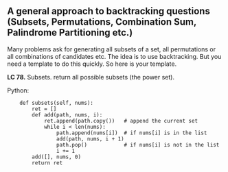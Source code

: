 ## A general approach to backtracking questions (Subsets, Permutations, Combination Sum, Palindrome Partitioning etc.)

Many problems ask for generating all subsets of a set, all permutations or all combinations of candidates etc.
The idea is to use backtracking. But you need a template to do this quickly.
So here is your template.

**LC 78.** Subsets. return all possible subsets (the power set).

Python:
```
    def subsets(self, nums):
        ret = []
        def add(path, nums, i):
            ret.append(path.copy())   # append the current set
            while i < len(nums):
                path.append(nums[i])  # if nums[i] is in the list
                add(path, nums, i + 1)
                path.pop()            # if nums[i] is not in the list
                i += 1
        add([], nums, 0)
        return ret
```
